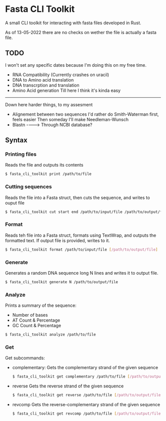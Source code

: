 # Fasta CLI Toolkit
A small CLI toolkit for interacting with fasta files developed in Rust.

As of 13-05-2022 there are no checks on wether the file is actually a fasta file.

## TODO
I won't set any specific dates because I'm doing this on my free time.

- RNA Compatibility (Currently crashes on uracil)
- DNA to Amino acid translation
- DNA transcrption and translation
- Amino Acid generation
Till here I think it's kinda easy
---------------------------
Down here harder things, to my assesment
- Alignement between two sequences
    I'd rather do Smith-Waterman first, feels easier
    Then someday I'll make Needleman-Wunsch
- Blastn ----> Through NCBI database?


## Syntax
### Printing files
Reads the file and outputs its contents
```sh
$ fasta_cli_toolkit print /path/to/file
```

### Cutting sequences
Reads the file into a Fasta struct, then cuts the sequence, and writes to ouput file
```sh
$ fasta_cli_toolkit cut start end /path/to/input/file /path/to/output/file
```

### Format
Reads teh file into a Fasta struct, formats using TextWrap, and outputs the formatted text. If output file is provided, writes to it.
```sh
$ fasta_cli_toolkit format /path/to/input/file [/path/to/output/file]
```

### Generate
Generates a random DNA sequence long N lines and writes it to output file.
```sh
$ fasta_cli_toolkit generate N /path/to/output/file
```

### Analyze
Prints a summary of the sequence:
 - Number of bases
 - AT Count & Percentage
 - GC Count & Percentage
```sh
$ fasta_cli_toolkit analyze /path/to/file
```

### Get
Get subcommands:
 - complementary:
    Gets the complementary strand of the given sequence
    ```sh
    $ fasta_cli_toolkit get complementary /path/to/file [/path/to/output/file]
    ```
 - reverse
    Gets the reverse strand of the given sequence
    ```sh
    $ fasta_cli_toolkit get reverse /path/to/file [/path/to/output/file]
    ```
 - revcomp
    Gets the reverse-complementary strand of the given sequence
    ```sh
    $ fasta_cli_toolkit get revcomp /path/to/file [/path/to/output/file]
    ```
